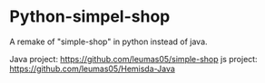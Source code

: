# Python-simpel-shop

A remake of "simple-shop" in python instead of java.

Java project: https://github.com/leumas05/simple-shop
js project: https://github.com/leumas05/Hemisda-Java
